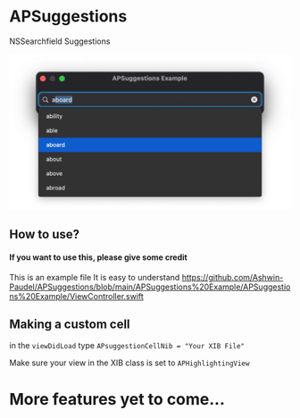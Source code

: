 # APSuggestions
NSSearchfield Suggestions

![](image1.png)

## How to use?
#### If you want to use this, please give some credit

This is an example file 
It is easy to understand
https://github.com/Ashwin-Paudel/APSuggestions/blob/main/APSuggestions%20Example/APSuggestions%20Example/ViewController.swift

## Making a custom cell
in the `viewDidLoad` type `APsuggestionCellNib = "Your XIB File"`

Make sure your view in the XIB class is set to `APHighlightingView`


# More features yet to come...
